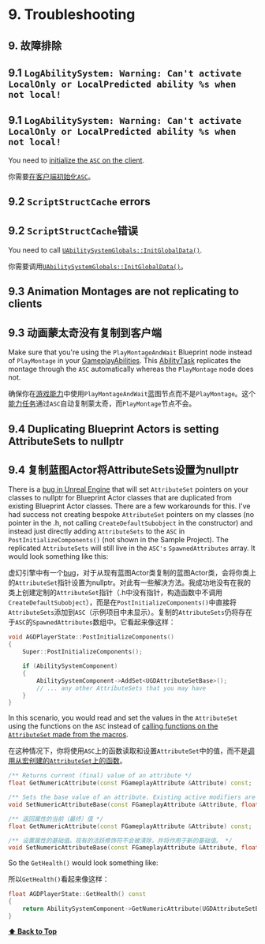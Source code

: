 # 9. Troubleshooting

## 9. 故障排除

## 9.1 `LogAbilitySystem: Warning: Can't activate LocalOnly or LocalPredicted ability %s when not local!`

## 9.1 `LogAbilitySystem: Warning: Can't activate LocalOnly or LocalPredicted ability %s when not local!`

You need to [initialize the `ASC` on the client](04-concepts/04-1-ability-system-component.md).

你需要[在客户端初始化`ASC`](04-concepts/04-1-ability-system-component.md)。

## 9.2 `ScriptStructCache` errors

## 9.2 `ScriptStructCache`错误

You need to call [`UAbilitySystemGlobals::InitGlobalData()`](04-concepts/04-9-ability-system-globals.md).

你需要调用[`UAbilitySystemGlobals::InitGlobalData()`](04-concepts/04-9-ability-system-globals.md)。

## 9.3 Animation Montages are not replicating to clients

## 9.3 动画蒙太奇没有复制到客户端

Make sure that you're using the `PlayMontageAndWait` Blueprint node instead of `PlayMontage` in your [GameplayAbilities](04-concepts/04-6-gameplay-abilities.md). This [AbilityTask](04-concepts/04-7-ability-tasks.md) replicates the montage through the `ASC` automatically whereas the `PlayMontage` node does not.

确保你在[游戏能力](04-concepts/04-6-gameplay-abilities.md)中使用`PlayMontageAndWait`蓝图节点而不是`PlayMontage`。这个[能力任务](04-concepts/04-7-ability-tasks.md)通过`ASC`自动复制蒙太奇，而`PlayMontage`节点不会。

## 9.4 Duplicating Blueprint Actors is setting AttributeSets to nullptr

## 9.4 复制蓝图Actor将AttributeSets设置为nullptr

There is a [bug in Unreal Engine](https://issues.unrealengine.com/issue/UE-81109) that will set `AttributeSet` pointers on your classes to nullptr for Blueprint Actor classes that are duplicated from existing Blueprint Actor classes. There are a few workarounds for this. I've had success not creating bespoke `AttributeSet` pointers on my classes (no pointer in the .h, not calling `CreateDefaultSubobject` in the constructor) and instead just directly adding `AttributeSets` to the `ASC` in `PostInitializeComponents()` (not shown in the Sample Project). The replicated `AttributeSets` will still live in the `ASC's` `SpawnedAttributes` array. It would look something like this:

虚幻引擎中有一个[bug](https://issues.unrealengine.com/issue/UE-81109)，对于从现有蓝图Actor类复制的蓝图Actor类，会将你类上的`AttributeSet`指针设置为nullptr。对此有一些解决方法。我成功地没有在我的类上创建定制的`AttributeSet`指针（.h中没有指针，构造函数中不调用`CreateDefaultSubobject`），而是在`PostInitializeComponents()`中直接将`AttributeSets`添加到`ASC`（示例项目中未显示）。复制的`AttributeSets`仍将存在于`ASC`的`SpawnedAttributes`数组中。它看起来像这样：

```c++
void AGDPlayerState::PostInitializeComponents()
{
	Super::PostInitializeComponents();

	if (AbilitySystemComponent)
	{
		AbilitySystemComponent->AddSet<UGDAttributeSetBase>();
		// ... any other AttributeSets that you may have
	}
}
```

In this scenario, you would read and set the values in the `AttributeSet` using the functions on the `ASC` instead of [calling functions on the `AttributeSet` made from the macros](04-concepts/04-4-attribute-set.md).

在这种情况下，你将使用`ASC`上的函数读取和设置`AttributeSet`中的值，而不是[调用从宏创建的`AttributeSet`上的函数](04-concepts/04-4-attribute-set.md)。

```c++
/** Returns current (final) value of an attribute */
float GetNumericAttribute(const FGameplayAttribute &Attribute) const;

/** Sets the base value of an attribute. Existing active modifiers are NOT cleared and will act upon the new base value. */
void SetNumericAttributeBase(const FGameplayAttribute &Attribute, float NewBaseValue);
```

```c++
/** 返回属性的当前（最终）值 */
float GetNumericAttribute(const FGameplayAttribute &Attribute) const;

/** 设置属性的基础值。现有的活跃修饰符不会被清除，并将作用于新的基础值。 */
void SetNumericAttributeBase(const FGameplayAttribute &Attribute, float NewBaseValue);
```

So the `GetHealth()` would look something like:

所以`GetHealth()`看起来像这样：

```c++
float AGDPlayerState::GetHealth() const
{
	return AbilitySystemComponent->GetNumericAttribute(UGDAttributeSetBase::GetHealthAttribute());
}
```

**[⬆ Back to Top](../README.md#table-of-contents)**
